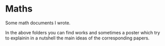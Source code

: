 # Maths
Some math documents I wrote.

In the above folders you can find works and sometimes a poster which try to explainin in a nutshell the main ideas of the corresponding papers.


